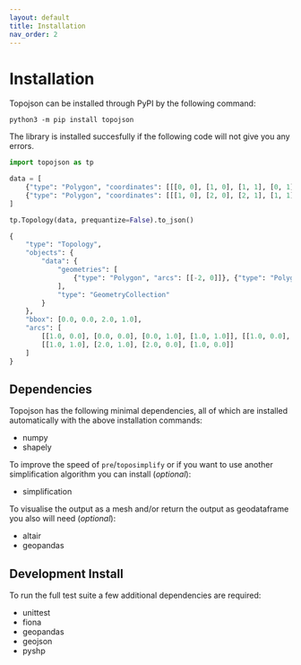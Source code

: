 ```yaml
---
layout: default
title: Installation
nav_order: 2
---
```


# Installation

Topojson can be installed through PyPI by the following command:

```
python3 -m pip install topojson
```

The library is installed succesfully if the following code will not give you any errors.

```python
import topojson as tp

data = [
    {"type": "Polygon", "coordinates": [[[0, 0], [1, 0], [1, 1], [0, 1], [0, 0]]]},
    {"type": "Polygon", "coordinates": [[[1, 0], [2, 0], [2, 1], [1, 1], [1, 0]]]}
]

tp.Topology(data, prequantize=False).to_json()
```

```python
{
    "type": "Topology",
    "objects": {
        "data": {
            "geometries": [
                {"type": "Polygon", "arcs": [[-2, 0]]}, {"type": "Polygon", "arcs": [[1, 2]]}
            ],
            "type": "GeometryCollection"
        }
    },
    "bbox": [0.0, 0.0, 2.0, 1.0],
    "arcs": [
        [[1.0, 0.0], [0.0, 0.0], [0.0, 1.0], [1.0, 1.0]], [[1.0, 0.0], [1.0, 1.0]],
        [[1.0, 1.0], [2.0, 1.0], [2.0, 0.0], [1.0, 0.0]]
    ]
}
```

## Dependencies

Topojson has the following minimal dependencies, all of which are installed automatically with the above installation commands:

- numpy
- shapely

To improve the speed of `pre`/`toposimplify` or if you want to use another simplification algorithm you can install (_optional_):

- simplification

To visualise the output as a mesh and/or return the output as geodataframe you also will need (_optional_):

- altair
- geopandas

## Development Install

To run the full test suite a few additional dependencies are required:

- unittest
- fiona
- geopandas
- geojson
- pyshp

